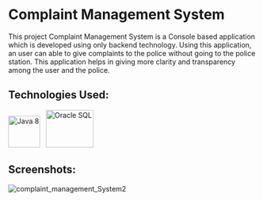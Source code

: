 # Complaint Management System

This project Complaint Management System is a Console based application which is developed using only backend technology. Using this application, an user can able to give complaints to the police without going to the police station. This application helps in giving more clarity and transparency among the user and the police.

## Technologies Used:

<a href="https://www.java.com/en/download/help/java8.html" target="_blank"><img title="Java 8" height="64" width="64" src="https://cdn.svgporn.com/logos/java.svg" /></a>&nbsp;&nbsp;&nbsp;<a href="https://www.oracle.com/database/technologies/appdev/sqldeveloper-landing.html" target="_blank"><img title="Oracle SQL" height="76" width="96" src="https://cdn.svgporn.com/logos/oracle.svg" /></a>

## Screenshots:

![complaint_management_System2](https://user-images.githubusercontent.com/66553883/98481624-8ecd0c80-2221-11eb-85d0-e4572596db36.png)

